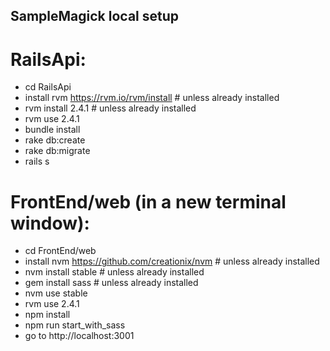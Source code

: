 ## SampleMagick local setup

# RailsApi:

- cd RailsApi
- install rvm https://rvm.io/rvm/install              # unless already installed
- rvm install 2.4.1                                   # unless already installed
- rvm use 2.4.1
- bundle install
- rake db:create
- rake db:migrate
- rails s

# FrontEnd/web (in a new terminal window):

- cd FrontEnd/web
- install nvm https://github.com/creationix/nvm       # unless already installed
- nvm install stable                                  # unless already installed
- gem install sass                                    # unless already installed
- nvm use stable
- rvm use 2.4.1
- npm install
- npm run start_with_sass
- go to http://localhost:3001